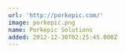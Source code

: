 ```yaml
---
url: 'http://porkepic.com/'
image: porkepic.png
name: Porkepic Solutions
added: 2012-12-30T02:25:45.000Z
---
```

